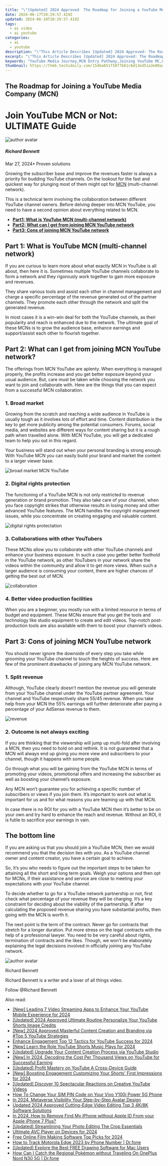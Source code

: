 ```yaml
---
title: "\"[Updated] 2024 Approved  The Roadmap for Joining a YouTube Media Company (MCN)\""
date: 2024-06-17T20:29:57.419Z
updated: 2024-06-18T20:29:57.419Z
tags:
  - ai video
  - ai youtube
categories:
  - ai
  - youtube
description: "\"This Article Describes [Updated] 2024 Approved: The Roadmap for Joining a YouTube Media Company (MCN)\""
excerpt: "\"This Article Describes [Updated] 2024 Approved: The Roadmap for Joining a YouTube Media Company (MCN)\""
keywords: "YouTube Media Journey,MCN Entry Pathway,Joining YouTube MC,CMC Membership Start,Video Content Company,Entering CMC Industry,YouTube Media Career"
thumbnail: https://thmb.techidaily.com/154ba651f58f7b61c6d13ed51a3e08aab825faff32ad0111bfbaa0c8293dac8c.jpg
---
```


## The Roadmap for Joining a YouTube Media Company (MCN)

# Join YouTube MCN or Not: ULTIMATE Guide

![author avatar](https://images.wondershare.com/filmora/article-images/richard-bennett.jpg)

##### Richard Bennett

 Mar 27, 2024• Proven solutions

Growing the subscriber base and improve the revenues faster is always a priority for budding YouTube channels. On the lookout for the fast and quickest way for plunging most of them might opt for [MCN](https://support.google.com/youtube/answer/2737059?hl=en) (multi-channel network).

This is a technical term involving the collaboration between different YouTube channel owners. Before delving deeper into MCN YouTube, you need to have a second opinion about everything related to MCN.

* [**Part1: What is YouTube MCN (multi-channel network)**](#part1)
* [**Part2: What can I get from joining MCN YouTube network**](#part2)
* [**Part3: Cons of joining MCN YouTube network**](#part3)

## Part 1: What is YouTube MCN (multi-channel network)

If you are curious to learn more about what exactly MCN in YouTube is all about, then here it is. Sometimes multiple YouTube channels collaborate to form a network and they rigorously work together to gain more exposure and revenues.

They share various tools and assist each other in channel management and charge a specific percentage of the revenue generated out of the partner channels. They promote each other through the network and split the generated revenue.

In most cases it is a win-win deal for both the YouTube channels, as their popularity and reach is enhanced due to the network. The ultimate goal of these MCNs is to grow the audience base, enhance earnings and support/assist each other to flourish together.

## Part 2: What can I get from joining MCN YouTube network?

The offerings from MCN YouTube are aplenty. When everything is managed properly, the profits increase and you get better exposure beyond your usual audience. But, care must be taken while choosing the network you want to join and collaborate with. Here are the things that you can expect from a successful MCN collaboration.

### 1\. Broad market

Growing from the scratch and reaching a wide audience in YouTube is usually tough as it involves lots of effort and time. Content distribution is the key to get more publicity among the potential consumers. Forums, social media, and websites are different ways for content sharing but it is a rough path when travelled alone. With MCN YouTube, you will get a dedicated team to help you out in this regard.

Your business will stand out when your personal branding is strong enough. With YouTube MCN you can easily build your brand and market the content to a larger viewer base.

![broad market MCN YouTube](https://images.wondershare.com/filmora/article-images/broad-market.JPG)

### 2\. Digital rights protection

The functioning of a YouTube MCN is not only restricted to revenue generation or brand promotion. They also take care of your channel, when you face copyright strikes that otherwise results in losing money and other advanced YouTube features. The MCN handles the copyright management issues, while you concentrate on creating engaging and valuable content.

![digital rights protectation](https://images.wondershare.com/filmora/article-images/digital-rights-protectation.JPG)

### 3\. Collaborations with other YouTubers

These MCNs allow you to collaborate with other YouTube channels and enhance your business exposure. In such a case you getter better foothold in the YouTube network, as other YouTubers in your network share the videos within the community and allow it to get more views. When such a larger audience is consuming your content, there are higher chances of getting the best out of MCN.

![collaboration](https://images.wondershare.com/filmora/article-images/collaboration.JPG)

### 4\. Better video production facilities

When you are a beginner, you mostly run with a limited resource in terms of budget and equipment. These MCNs ensure that you get the tools and technology like studio equipment to create and edit videos. Top-notch post-production tools are also available with them to boost your channel’s videos.

## Part 3: Cons of joining MCN YouTube network

You should never ignore the downside of every step you take while grooming your YouTube channel to touch the heights of success. Here are few of the prominent drawbacks of joining any MCN YouTube network.

### 1\. Split revenue

Although, YouTube clearly doesn’t mention the revenue you will generate from your YouTube channel under the YouTube partner agreement. Your channel and YouTube respectively share 55/45 revenue. When you take help from your MCN the 55% earnings will further deteriorate after paying a percentage of your AdSense revenue to them.

![revenue](https://images.wondershare.com/filmora/article-images/revenue.JPG)

### 2\. Outcome is not always exciting

If you are thinking that the viewership will jump up multi-fold after involving a MCN, then you need to hold on and rethink. It is not guaranteed that a MCN will always end up giving you more view and subscribers to your channel, though it happens with some people.

Go through what you will be gaining from the YouTube MCN in terms of promoting your videos, promotional offers and increasing the subscriber as well as boosting your channel’s exposure.

Any MCN won’t guarantee you for achieving a specific number of subscribers or views if you join them. It’s important to work out what is important for us and for what reasons you are teaming up with that MCN.

In case there is no ROI for you with a YouTube MCN then it’s better to be on your own and try hard to enhance the reach and revenue. Without an ROI, it is futile to sacrifice your earnings in vain.

## The bottom line

If you are asking us that you should join a YouTube MCN, then we would recommend you that the decision lies with you. As a YouTube channel owner and content creator, you have a certain goal to achieve.

So, it’s you who needs to figure out the important steps to be taken for attaining all the short and long term goals. Weigh your options and then opt for MCNs, if their assistance and service are close to meeting your expectations with your YouTube channel.

To decide whether to go for a YouTube network partnership or not, first check what percentage of your revenue they will be charging. It’s a key constraint for deciding about the viability of the partnership. If after calculating the proposed revenue sharing you have substantial profits, then going with the MCN is worth it.

The next point is the term of the contract. Never go for contracts that stretch for a longer duration. Put more stress on the legal contracts with the help of a professional lawyer. You need to be very careful about rights, termination of contracts and the likes. Though, we won’t be elaborately explaining the legal decisions involved in officially joining any YouTube network.

![author avatar](https://images.wondershare.com/filmora/article-images/richard-bennett.jpg)

Richard Bennett

Richard Bennett is a writer and a lover of all things video.

Follow @Richard Bennett


<ins class="adsbygoogle"
     style="display:block"
     data-ad-format="autorelaxed"
     data-ad-client="ca-pub-7571918770474297"
     data-ad-slot="1223367746"></ins>



<ins class="adsbygoogle"
     style="display:block"
     data-ad-client="ca-pub-7571918770474297"
     data-ad-slot="8358498916"
     data-ad-format="auto"
     data-full-width-responsive="true"></ins>

<span class="atpl-alsoreadstyle">Also read:</span>
<div><ul>
<li><a href="https://youtube-lab.techidaily.com/eading-7-video-streaming-apps-to-enhance-your-youtube-mobile-experience-for-2024/"><u>[New] Leading 7 Video Streaming Apps to Enhance Your YouTube Mobile Experience for 2024</u></a></li>
<li><a href="https://youtube-lab.techidaily.com/ed-2024-approved-ultimate-routine-personalize-your-youtube-shorts-image-credits/"><u>[Updated] 2024 Approved  Ultimate Routine  Personalize Your YouTube Shorts Image Credits</u></a></li>
<li><a href="https://youtube-lab.techidaily.com/024-approved-masterful-content-creation-and-branding-via-top-5-youtube-strategies/"><u>[New] 2024 Approved  Masterful Content Creation and Branding via #Top 5 YouTube Strategies</u></a></li>
<li><a href="https://youtube-lab.techidaily.com/ce-engagement-top-12-tactics-for-youtube-success-for-2024/"><u>Enhance Engagement  Top 12 Tactics for YouTube Success for 2024</u></a></li>
<li><a href="https://youtube-lab.techidaily.com/earn-the-role-youtube-shorts-music-plays-for-2024/"><u>[New] Learn the Role YouTube Shorts Music Plays for 2024</u></a></li>
<li><a href="https://youtube-lab.techidaily.com/ed-upgrade-your-content-creation-process-via-youtube-studio/"><u>[Updated] Upgrade Your Content Creation Process via YouTube Studio</u></a></li>
<li><a href="https://youtube-lab.techidaily.com/n-2024-decoding-the-cost-per-thousand-views-on-youtube-for-successful-earning/"><u>[New] In 2024, Decoding the Cost Per Thousand Views on YouTube for Successful Earning</u></a></li>
<li><a href="https://youtube-lab.techidaily.com/ed-profit-mastery-on-youtube-a-cross-device-guide/"><u>[Updated] Profit Mastery on YouTube  A Cross-Device Guide</u></a></li>
<li><a href="https://youtube-lab.techidaily.com/oosting-engagement-customizing-your-shorts-first-impressions-for-2024/"><u>[New] Boosting Engagement  Customizing Your Shorts' First Impressions for 2024</u></a></li>
<li><a href="https://youtube-lab.techidaily.com/ed-discover-10-spectacular-reactions-on-creative-youtube-videos/"><u>[Updated] Discover 10 Spectacular Reactions on Creative YouTube Videos</u></a></li>
<li><a href="https://sim-unlock.techidaily.com/how-to-change-your-sim-pin-code-on-your-vivo-y100i-power-5g-phone-by-drfone-android/"><u>How To Change Your SIM PIN Code on Your Vivo Y100i Power 5G Phone</u></a></li>
<li><a href="https://extra-skills.techidaily.com/in-2024-metaverse-visibility-your-step-by-step-avatar-design/"><u>In 2024, Metaverse Visibility  Your Step-by-Step Avatar Design</u></a></li>
<li><a href="https://ai-video-apps.techidaily.com/updated-2024-approved-cutting-edge-video-editing-top-3-4k8k-software-solutions/"><u>Updated 2024 Approved Cutting-Edge Video Editing Top 3 4K/8K Software Solutions</u></a></li>
<li><a href="https://activate-lock.techidaily.com/in-2024-how-to-remove-find-my-iphone-without-apple-id-from-your-apple-iphone-7-plus-by-drfone-ios/"><u>In 2024, How to Remove Find My iPhone without Apple ID From your Apple iPhone 7 Plus?</u></a></li>
<li><a href="https://some-approaches.techidaily.com/updated-streamlining-your-photo-editing-the-crop-essentials/"><u>[Updated] Streamlining Your Photo Editing  The Crop Essentials</u></a></li>
<li><a href="https://some-guidance.techidaily.com/ultimate-avc-player-on-devices-for-2024/"><u>Ultimate AVC Player on Devices for 2024</u></a></li>
<li><a href="https://ai-vdieo-software.techidaily.com/free-online-film-making-software-top-picks-for-2024/"><u>Free Online Film Making Software Top Picks for 2024</u></a></li>
<li><a href="https://android-location-track.techidaily.com/how-to-track-motorola-edge-2023-by-phone-number-drfone-by-drfone-virtual-android/"><u>How to Track Motorola Edge 2023 by Phone Number | Dr.fone</u></a></li>
<li><a href="https://some-knowledge.techidaily.com/updated-explore-the-best-free-drawing-software-for-mac-users/"><u>[Updated] Explore the Best FREE Drawing Software for Mac Users</u></a></li>
<li><a href="https://android-pokemon-go.techidaily.com/how-can-i-catch-the-regional-pokemon-without-traveling-on-oneplus-nord-n30-5g-drfone-by-drfone-virtual-android/"><u>How Can I Catch the Regional Pokémon without Traveling On OnePlus Nord N30 5G | Dr.fone</u></a></li>
</ul></div>
